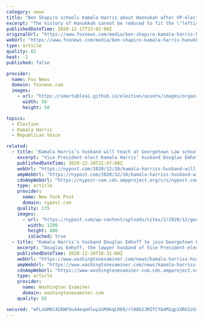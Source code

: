 ```yaml
---
category: news
title: "Ben Shapiro schools Kamala Harris about Hannukah after VP-elect puts out 'bizarre' video message"
excerpt: "The history of Hanukkah cannot be reduced to fit the \"leftist social justice warrior nonsense\" of the Democratic agenda, Ben Shapiro said Wednesday."
publishedDateTime: 2020-12-17T23:02:00Z
originalUrl: "https://www.foxnews.com/media/ben-shapiro-kamala-harris-hanukkah-video"
webUrl: "https://www.foxnews.com/media/ben-shapiro-kamala-harris-hanukkah-video"
type: article
quality: 82
heat: -1
published: false

provider:
  name: Fox News
  domain: foxnews.com
  images:
    - url: "https://smartableai.github.io/election/assets/images/organizations/foxnews.com-50x50.jpg"
      width: 50
      height: 50

topics:
  - Election
  - Kamala Harris
  - Republican Voice

related:
  - title: "Kamala Harris’s husband will teach at Georgetown Law school"
    excerpt: "Vice President-elect Kamala Harris’ husband Douglas Emhoff will join the staff of Georgetown University’s law school next month. Emhoff, 56, will be the first non-female and first Jewish ..."
    publishedDateTime: 2020-12-10T21:47:00Z
    webUrl: "https://nypost.com/2020/12/10/kamala-harriss-husband-will-teach-at-georgetown-law-school/"
    ampWebUrl: "https://nypost.com/2020/12/10/kamala-harriss-husband-will-teach-at-georgetown-law-school/amp/"
    cdnAmpWebUrl: "https://nypost-com.cdn.ampproject.org/c/s/nypost.com/2020/12/10/kamala-harriss-husband-will-teach-at-georgetown-law-school/amp/"
    type: article
    provider:
      name: New York Post
      domain: nypost.com
    quality: 135
    images:
      - url: "https://nypost.com/wp-content/uploads/sites/2/2020/12/georgetown-law1.jpg?quality=90&strip=all&w=1200"
        width: 1200
        height: 800
        isCached: true
  - title: "Kamala Harris's husband Douglas Emhoff to join Georgetown Law faculty"
    excerpt: "Douglas Emhoff, the lawyer husband of Vice President-elect Kamala Harris, won't be idle as the country's first second gentleman."
    publishedDateTime: 2020-12-10T18:31:00Z
    webUrl: "https://www.washingtonexaminer.com/news/kamala-harriss-husband-douglas-emhoff-to-join-georgetown-law-faculty"
    ampWebUrl: "https://www.washingtonexaminer.com/news/kamala-harriss-husband-douglas-emhoff-to-join-georgetown-law-faculty?_amp=true"
    cdnAmpWebUrl: "https://www-washingtonexaminer-com.cdn.ampproject.org/c/s/www.washingtonexaminer.com/news/kamala-harriss-husband-douglas-emhoff-to-join-georgetown-law-faculty?_amp=true"
    type: article
    provider:
      name: Washington Examiner
      domain: washingtonexaminer.com
    quality: 65

secured: "mFLxbM6C42EWFXu44eqeHlwy2oM9kqLR69/rl8882JMZfCYA4M1qp1XRUZzUrv33u6TBShhiRsgBDcZqG9g40K3ptjZsicvaSTMYBKyAvM4jmkDXuU60HQMGVfF52ob2IGf/zOI7Q2RLzcjhNwyIFCNZTq7RvjbqqRbKd3rtSchmglNLhR5bOaXfKTohsfb53dIyckW8u7ICC3Iv8aUB/Zssz+h19ZZAf8IuJzuTPGZ3ifhjUm4AqzuIF34aXuuM30WbxyzTgQUV9A3yOFs+vDw/J3oY0USocbtKGfrkr/6taIpSMljeydBNuKRyvyuQ2PD/EwU6rkhKckMATA7F92aTBLSc3E+h0nkYFsjSigE=;DcQ70VugCthC2ogjFICtvg=="
---
```


